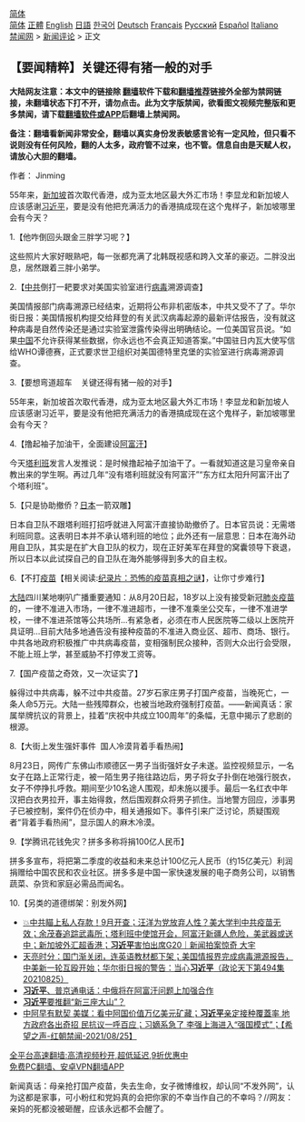 <!-- 面包屑导航 --> <div class="breadcrumb"><!-- GTranslate: https://gtranslate.io/ -->  <div class="switcher notranslate">  <div class="selected">  <a href="#" onclick="return false;"> 简体</a>  </div>  <div class="option">  <a href="https://www.bannedbook.org" onclick="doGTranslate('zh-CN|zh-CN');jQuery('div.switcher div.selected a').html(jQuery(this).html());return false;" title="简体中文" class="nturl selected"> 简体</a>  <a href="https://www.bannedbook.org/zh-tw/" onclick="doGTranslate('zh-CN|zh-TW');jQuery('div.switcher div.selected a').html(jQuery(this).html());return false;" title="繁體中文" class="nturl"> 正體</a>  <a href="https://www.bannedbook.org/en/" onclick="doGTranslate('zh-CN|en');jQuery('div.switcher div.selected a').html(jQuery(this).html());return false;" title="English" class="nturl"> English</a>  <a href="https://www.bannedbook.org/ja/" onclick="doGTranslate('zh-CN|ja');jQuery('div.switcher div.selected a').html(jQuery(this).html());return false;" title="日本語" class="nturl"> 日語</a>  <a href="https://www.bannedbook.org/ko/" onclick="doGTranslate('zh-CN|ko');jQuery('div.switcher div.selected a').html(jQuery(this).html());return false;" title="한국어" class="nturl"> 한국어</a>  <a href="https://www.bannedbook.org/de/" onclick="doGTranslate('zh-CN|de');jQuery('div.switcher div.selected a').html(jQuery(this).html());return false;" title="Deutsch" class="nturl"> Deutsch</a>  <a href="https://www.bannedbook.org/fr/" onclick="doGTranslate('zh-CN|fr');jQuery('div.switcher div.selected a').html(jQuery(this).html());return false;" title="Français" class="nturl"> Français</a>  <a href="https://www.bannedbook.org/ru/" onclick="doGTranslate('zh-CN|ru');jQuery('div.switcher div.selected a').html(jQuery(this).html());return false;" title="Русский" class="nturl"> Русский</a>  <a href="https://www.bannedbook.org/es/" onclick="doGTranslate('zh-CN|es');jQuery('div.switcher div.selected a').html(jQuery(this).html());return false;" title="Español" class="nturl"> Español</a>  <a href="https://www.bannedbook.org/it/" onclick="doGTranslate('zh-CN|it');jQuery('div.switcher div.selected a').html(jQuery(this).html());return false;" title="Italiano" class="nturl"> Italiano</a>  </div>  </div>      <div class='breadcrumb-sub'><!-- Breadcrumb NavXT 6.3.0 --> <a href="https://www.bannedbook.org/" class="home">禁闻网</a> &gt; <a href="https://www.bannedbook.org/bnews/comments/" class="category">新闻评论</a> &gt; 正文</div></div><h2>【要闻精粹】关键还得有猪一般的对手</h2> <p class="notice"><b>大陆网友注意：本文中的链接除 <a href="https://github.com/bannedbook/fanqiang" >翻墙</a>软件下载和<a href="https://github.com/killgcd/justmysocks/blob/master/README.md">翻墙推荐</a>链接外全部为禁网链接，未翻墙状态下打不开，请勿点击。此为文字版禁闻，欲看图文视频完整版和更多禁闻，请下载<a href="https://github.com/bannedbook/fanqiang">翻墙软件或APP</a>后翻墙上禁闻网。</p><p>备注：翻墙看新闻非常安全，翻墙以真实身份发表敏感言论有一定风险，但只看不说则没有任何风险，翻的人太多，政府管不过来，也不管。信息自由是天赋人权，请放心大胆的翻墙。</b></p>  <div class="entry"> <p>作者： Jinming</p> <p id="summary">55年来，<a href="https://www.bannedbook.org/bnews/tag/%e6%96%b0%e5%8a%a0%e5%9d%a1/" class="st_tag internal_tag" rel="tag" title="标签 新加坡 下的日志">新加坡</a>首次取代香港，成为亚太地区最大外汇市场！李显龙和新加坡人应该感谢<a href="https://www.bannedbook.org/bnews/tag/%e4%b9%a0%e8%bf%91%e5%b9%b3/" class="st_tag internal_tag" rel="tag" title="标签 习近平 下的日志">习近平</a>，要是没有他把充满活力的香港搞成现在这个鬼样子，新加坡哪里会有今天？</p> <p>1.【他咋倒回头跟金三胖学习呢？】</p> <p>这些照片大家好眼熟吧，每一张都充满了北韩既视感和跨入文革的豪迈。二胖没出息，居然跟着三胖小弟学。</p> <p>2.【<a href="https://www.bannedbook.org/bnews/tag/%e4%b8%ad%e5%85%b1/" class="st_tag internal_tag" rel="tag" title="标签 中共 下的日志">中共</a>倒打一耙要求对美国实验室进行<a href="https://www.bannedbook.org/bnews/tag/%e7%97%85%e6%af%92/" class="st_tag internal_tag" rel="tag" title="标签 病毒 下的日志">病毒</a>溯源调查】</p>  <p>美国情报部门病毒溯源已经结束，近期将公布非机密版本，中共又受不了了。华尔街日报：美国情报机构提交给拜登的有关武汉病毒起源的最新评估报告，没有就这种病毒是自然传染还是通过实验室泄露传染得出明确结论。一位美国官员说。“如果<span class='wp_keywordlink_affiliate'><a href="https://www.bannedbook.org/" title="中国" target="_blank">中国</a></span>不允许获得某些数据，你永远也不会真正知道答案。”中国驻日内瓦大使写信给WHO谭德赛，正式要求世卫组织对美国德特里克堡的实验室进行病毒溯源调查。</p> <p>3.【要想弯道超车&nbsp; &nbsp; 关键还得有猪一般的对手】</p> <p>55年来，新加坡首次取代香港，成为亚太地区最大外汇市场！李显龙和新加坡人应该感谢习近平，要是没有他把充满活力的香港搞成现在这个鬼样子，新加坡哪里会有今天？</p> <p>4.【撸起袖子加油干，全面建设<a href="https://www.bannedbook.org/bnews/tag/%e9%98%bf%e5%af%8c%e6%b1%97/" class="st_tag internal_tag" rel="tag" title="标签 阿富汗 下的日志">阿富汗</a>】</p> <p>今天<a href="https://www.bannedbook.org/bnews/tag/%e5%a1%94%e5%88%a9%e7%8f%ad/" class="st_tag internal_tag" rel="tag" title="标签 塔利班 下的日志">塔利班</a>发言人发推说：是时候撸起袖子加油干了。一看就知道这是习皇帝亲自教出来的学生啊。再过几年“没有塔利班就没有阿富汗”“东方红太阳升阿富汗出了个塔利班”。</p>  <p>5.【只是协助撤侨？<a href="https://www.bannedbook.org/bnews/tag/%e6%97%a5%e6%9c%ac/" class="st_tag internal_tag" rel="tag" title="标签 日本 下的日志">日本</a>一箭双雕】</p> <p>日本自卫队不跟塔利班打招呼就进入阿富汗直接协助撤侨了。日本官员说：无需塔利班同意。这表明日本并不承认塔利班的地位；此外还有一层意思：日本在海外动用自卫队，其实是在扩大自卫队的权力，现在正好美军在拜登的窝囊领导下衰退，所以日本以此试探自己的自卫队在海外能够得到多大的自主权。</p> <p>6.【不打<span class='wp_keywordlink'><a href="https://www.bannedbook.org/bnews/tculture/20160630/551027.html" title="疫苗" target="_blank">疫苗</a></span>【相关阅读:<a href='https://www.bannedbook.org/bnews/topimagenews/20180408/925060.html' target='_blank'>纪录片：恐怖的疫苗真相之谜</a>】，让你寸步难行】</p> <p><span class='wp_keywordlink_affiliate'><a href="https://www.bannedbook.org/" title="大陆" target="_blank">大陆</a></span>四川某地喇叭广播重要通知：从8月20日起，18岁以上没有接受新冠<a href="https://www.bannedbook.org/bnews/tag/%e8%82%ba%e7%82%8e/" class="st_tag internal_tag" rel="tag" title="标签 肺炎 下的日志">肺炎</a><a href="https://www.bannedbook.org/bnews/tag/%e7%96%ab%e8%8b%97/" class="st_tag internal_tag" rel="tag" title="标签 疫苗 下的日志">疫苗</a>的，一律不准进入市场，一律不准进超市，一律不准乘坐公交车，一律不准进学校，一律不准进茶馆等公共场所…有紧急者，必须在市人民医院等二级以上医院开具证明…目前大陆多地通告没有接种疫苗的不准进入商业区、超市、商场、银行。中共各地政府积极推广中共病毒疫苗，变相强制民众接种，否则大众出行会受限，不能上班上学，甚至威胁不打停发工资等。</p> <p>7.【国产疫苗之奇效，又一次证实了】</p>  <p>躲得过中共病毒，躲不过中共疫苗。27岁石家庄男子打国产疫苗，当晚死亡，一条人命5万元。大陆一些残障群众，也被当地政府强制打疫苗。——新闻真话：家属举牌抗议的背景上，挂着“庆祝中共成立100周年”的条幅，无意中揭示了悲剧的根源。</p> <p>8.【大街上发生强奸事件&nbsp; 国人冷漠背着手看热闹】</p> <p>8月23日，网传广东佛山市顺德区一男子当街强奸女子未遂。监控视频显示，一名女子在路上正常行走，被一陌生男子拖往路边后，男子将女子扑倒在地强行脱衣，女子不停挣扎呼救。期间至少10名途人围观，却未施以援手。最后一名红衣中年汉把白衣男拉开，事主始得救，然后围观群众将男子抓住。当地警方回应，涉事男子已被控制，案件仍在侦办中，相关通报如下。事件引来广泛讨论，质疑围观者“背着手看热闹”，显示国人的麻木冷漠。</p> <p>9.【学腾讯花钱免灾？拼多多称将捐100亿人民币】</p> <p>拼多多宣布，将把第二季度的收益和未来总计100亿元人民币（约15亿美元）利润捐赠给中国农民和农业社区。拼多多是中国一家快速发展的电子商务公司，以销售蔬菜、杂货和家庭必需品而闻名。</p>  <p>10.【另类的道德绑架：别发外网】</p> <ul class='op-related-articles' title='相关阅读'> <li><a href='https://www.bannedbook.org/bnews/bannedvideo/20210826/1613602.html' target='_blank'>💥中共瞄上私人存款！9月开查；汪洋为党放弃人性？美大学判中共疫苗无效；余茂春追踪武毒所；塔利班中使馆开会，阿富汗新疆人危险，美武器或送中；新加坡外汇超香港；<b>习近平</b>害怕出席G20｜新闻拍案惊奇 大宇</a></li> <li><a href='https://www.bannedbook.org/bnews/cbnews/20210826/1613598.html' target='_blank'>天亮时分：国门渐关闭，连英语教材都下架；美国情报界完成病毒溯源报告，中美新一轮互殴开始；华尔街日报的警告：当心<b>习近平</b>（政论天下第494集 20210825）</a></li> <li><a href='https://www.bannedbook.org/bnews/baitai/20210826/1613551.html' target='_blank'><b>习近平</b>、普京通电话：中俄将在阿富汗问题上加强合作</a></li> <li><a href='https://www.bannedbook.org/bnews/ssgc/20210826/1613550.html' target='_blank'><b>习近平</b>要推翻“新三座大山”？</a></li> <li><a href='https://www.bannedbook.org/bnews/bannedvideo/20210826/1613522.html' target='_blank'>中阿早有默契 美媒：看中阿国价值万亿美元矿藏；<b>习近平</b>亲定接种覆蓋率  地方政府各出奇招  民抗议一呼百应；习嫡系急了 李强上海进入“强国模式”；【希望之声-红朝禁闻-2021/08/25】</a></li> </ul> <p class="texttj"> <a href="https://github.com/bannedbook/fanqiang/wiki/V2ray%E6%9C%BA%E5%9C%BA" target="_blank">全平台高速翻墙:高清视频秒开,超低延迟,9折优惠中</a><br/> <a href="https://github.com/bannedbook/fanqiang/wiki/%E7%A6%81%E9%97%BB%E7%BD%91%E5%AE%89%E5%8D%93%E7%BF%BB%E5%A2%99%E6%96%B0%E9%97%BBAPP" target="_blank">免费PC翻墙、安卓VPN翻墙APP</a></p><p>新闻真话：母亲抢打国产疫苗，失去生命，女子微博维权，却认同“不发外网”，认为这都是家事，可小粉红和党妈真的会把你家的不幸当作自己的不幸吗？//网友：亲妈的死都没被砸醒，应该永远都不会醒了。</p><a name='sharetosocial'></a>  <div style="margin-bottom:5px;padding-bottom:5px;clear:both"> <div id="archive-pix-1" class="banner-ads"> <!-- AuctionX Display platform tag START --> <div id="26318x728x90x621x_ADSLOT2" clicktrack="%%CLICK_URL_ESC%%"></div> <!-- AuctionX Display platform tag END --> </div> <div id="archive-pix-2" class="banner-ads"> <!-- AuctionX Display platform tag START --> <div id="26315x300x250x621x_ADSLOT2" clicktrack="%%CLICK_URL_ESC%%"></div> <!-- AuctionX Display platform tag END --> </div> </div>  <div id="archive-pix-1" class="banner-ads"> <!-- AuctionX Display platform tag START --> <div id="26318x728x90x621x_ADSLOT3" clicktrack="%%CLICK_URL_ESC%%"></div> <!-- AuctionX Display platform tag END --> </div> </div><!--END ENTRY--> 